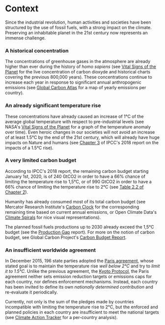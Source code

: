 # Context

Since the industrial revolution, human activities and societies have been structured by the use of fossil fuels, 
with a strong impact on the climate. Preserving an inhabitable planet in the 21st century now represents an immense 
challenge.

### A historical concentration

The concentrations of greenhouse gases in the atmosphere are already higher than ever during the history
of *homo sapiens* (see  [Vital Signs of the Planet](https://climate.nasa.gov/vital-signs/carbon-dioxide/) 
for the live concentration of carbon dioxyde and historical charts covering the previous 800,000
years). These concentrations continue to increase each year in response to significant annual anthropogenic emissions
(see [Global Carbon Atlas](http://www.globalcarbonatlas.org/en/CO2-emissions) for a map of yearly
emissions per country).

### An already significant temperature rise

These concentrations have already caused an increase of 1°C of the average global temperature with respect
to pre-industrial levels (see NASA's [Vital Signs of the Planet](https://climate.nasa.gov/vital-signs/global-temperature/) 
for a graph of the temperature anomaly over time). Even heroic changes in our societies
will not avoid an increase of at least 1.5°C by the end of the 21st century, which will already
have huge impacts on Nature and humans (see [Chapter 3](https://www.ipcc.ch/sr15/chapter/chapter-3/)
of IPCC's 2018 report on the impacts of a 1.5°C rise).

### A very limited carbon budget

According to IPCC's 2018 report, the remaining carbon budget starting January 1st, 2020, 
is of 240 GtCO2 in order to have a 66% chance of limiting the temperature rise to 1,5°C, 
or of 990 GtCO2 in order to have a 66% chance of limiting the temperature rise to 2°C
(see [Table 2.2 of Chapter 2](https://www.ipcc.ch/sr15/chapter/chapter-2/)).

Humanity has already consumed most of its total carbon budget (see Mercator Research Institute's 
[Carbon Clock](https://www.mcc-berlin.net/en/research/co2-budget.html) 
for the corresponding remaining time based on current annual emissions, 
or Open Climate Data's [Climate Spirals](https://openclimatedata.net/climate-spirals/from-emissions-to-global-warming-line-chart/)
for nice visual representations).

The planned fossil fuels productions up to 2030 already exceed the 1,5°C budget 
(see the [Production Gap](http://productiongap.org/2019report/) report). 
For more on the notion of carbon budget, see Global Carbon Project's [Carbon Budget Report](https://www.globalcarbonproject.org/carbonbudget/index.htm).

### An insufficient worldwide agreement

In December 2015, 196 state parties adopted the
[Paris agreement](https://unfccc.int/process-and-meetings/the-paris-agreement/the-paris-agreement),
whose stated goal is to maintain the temperature rise *well below 2°C* and try to *limit it to 1.5°C*.
Unlike the previous agreement, the [Kyoto Protocol](https://unfccc.int/kyoto_protocol), the Paris
agreement neither sets emission reduction targets or emissions caps for each country, nor defines
enforcement mechanisms. Instead, each country has been invited to define its own *nationally determined
contribution* and re-evaluate it periodically.

Currently, not only is the sum of the pledges made by countries incompatible with
limiting the temperature rise to 2°C, but the enforced and planned policies in each country are insufficient to meet 
the national targets (see [Climate Action Tracker](https://climateactiontracker.org/countries/) for a per-country analysis).
